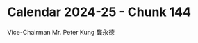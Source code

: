# Calendar 2024-25 - Chunk 144

<!-- Chunk tokens: 7, Enriched tokens: 10 -->

Vice-Chairman
Mr. Peter Kung 龔永德